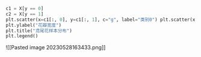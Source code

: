 ``` python
c1 = X[y == 0] 
c2 = X[y == 1] 
plt.scatter(x=c1[:, 0], y=c1[:, 1], c="g", label="类别0") plt.scatter(x=c2[:, 0], y=c2[:, 1], c="r", label="类别1") plt.xlabel("花瓣长度") 
plt.ylabel("花瓣宽度") 
plt.title("鸢尾花样本分布") 
plt.legend()
```
![[Pasted image 20230528163433.png]]